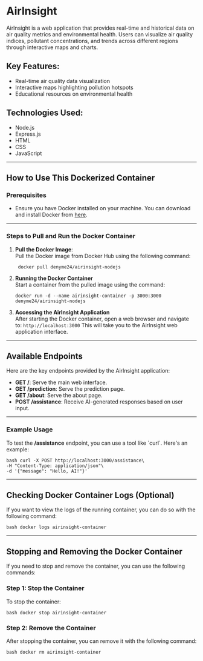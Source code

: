 # AirInsight

AirInsight is a web application that provides real-time and historical
data on air quality metrics and environmental health. Users can
visualize air quality indices, pollutant concentrations, and trends
across different regions through interactive maps and charts.

## Key Features:

-   Real-time air quality data visualization
-   Interactive maps highlighting pollution hotspots
-   Educational resources on environmental health

## Technologies Used:

-   Node.js
-   Express.js
-   HTML
-   CSS
-   JavaScript

------------------------------------------------------------------------

## How to Use This Dockerized Container

### Prerequisites

-   Ensure you have Docker installed on your machine. You can download
    and install Docker from
    [here](https://www.docker.com/products/docker-desktop).

------------------------------------------------------------------------

### Steps to Pull and Run the Docker Container

1.  **Pull the Docker Image**:\
    Pull the Docker image from Docker Hub using the following command:

    ```
     docker pull denyme24/airinsight-nodejs
    ```

2.  **Running the Docker Container**\
    Start a container from the pulled image using the command:

    ```
    docker run -d --name airinsight-container -p 3000:3000
    denyme24/airinsight-nodejs 
    ```

3.  **Accessing the AirInsight Application**\
    After starting the Docker container, open a web browser and navigate
    to:
     ``` http://localhost:3000 ```
    This will take you to the AirInsight web application interface.

------------------------------------------------------------------------

  ## Available Endpoints

   Here are the key endpoints provided by the AirInsight application:

-   **GET /**: Serve the main web interface.
-   **GET /prediction**: Serve the prediction page.
-   **GET /about**: Serve the about page.
-   **POST /assistance**: Receive AI-generated responses based on user
    input.

------------------------------------------------------------------------

### Example Usage

To test the **/assistance** endpoint, you can use a tool like \`curl\`.
Here's an example:

```
bash curl -X POST http://localhost:3000/assistance\
-H "Content-Type: application/json"\
-d '{"message": "Hello, AI!"}' 
```

------------------------------------------------------------------------

## Checking Docker Container Logs (Optional)

If you want to view the logs of the running container, you can do so
with the following command:

```
bash docker logs airinsight-container
````

------------------------------------------------------------------------

## Stopping and Removing the Docker Container

If you need to stop and remove the container, you can use the following
commands:

### Step 1: Stop the Container

To stop the container:

```
bash docker stop airinsight-container
```

### Step 2: Remove the Container

After stopping the container, you can remove it with the following
command:

```
bash docker rm airinsight-container
```
